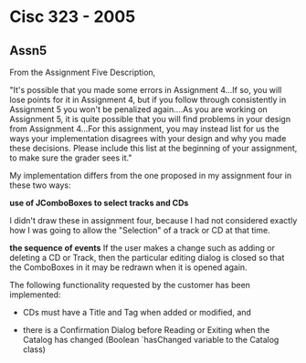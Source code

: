# Cisc 323 - 2005

## Assn5

From the Assignment Five Description,

"It's possible that you made some errors in Assignment 4...If so, you will lose points for it in Assignment 4, but if you follow through consistently in Assignment 5 you won't be penalized again....As you are working on Assignment 5, it is quite possible that you will find problems in your design from Assignment 4...For this assignment, you may instead list for us the ways your implementation disagrees with your design and why you made these decisions. Please include this list at the beginning of your assignment, to make sure the grader sees it."

My implementation differs from the one proposed in my assignment four in these two ways:

**use of JComboBoxes to select tracks and CDs**

I didn't draw these in assignment four, because I had not considered exactly how I was going to allow the "Selection" of a track or CD at that time.

**the sequence of events**
If the user makes a change such as adding or deleting a CD or Track, then the particular editing dialog is closed so that the ComboBoxes in it may be redrawn when it is opened again.



The following functionality requested by the customer has been implemented:

- CDs must have a Title and Tag when added or modified, and

- there is a Confirmation Dialog before Reading or Exiting when the Catalog has changed (Boolean `hasChanged variable to the Catalog class)